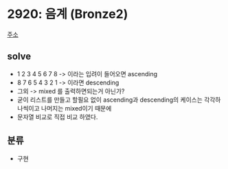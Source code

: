 # 2920: 음계 (Bronze2)
[주소](https://www.acmicpc.net/problem/2920)

## solve
- 1 2 3 4 5 6 7 8 -> 이라는 입려이 들어오면 ascending
- 8 7 6 5 4 3 2 1 -> 이라면 descending
- 그외 -> mixed 를 출력하면되는거 아닌가?
- 굳이 리스트를 만들고 할필요 없이 ascending과 descending의 케이스는 각각하나씩이고 나머지는 mixed이기 때문에
- 문자열 비교로 직접 비교 하였다.
## 분류
- 구현
